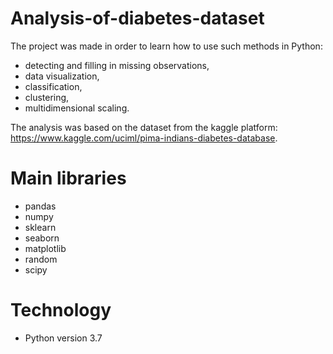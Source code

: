 # Analysis-of-diabetes-dataset

The project was made in order to learn how to use such methods in Python:

- detecting and filling in missing observations,
- data visualization,
- classification,
- clustering,
- multidimensional scaling. 

The analysis was based on the dataset from the kaggle platform: https://www.kaggle.com/uciml/pima-indians-diabetes-database.

# Main libraries
- pandas
- numpy
- sklearn
- seaborn
- matplotlib
- random 
- scipy

# Technology
- Python version 3.7
